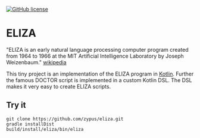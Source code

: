 [![GitHub license](https://img.shields.io/badge/license-Apache%20License%202.0-blue.svg?style=flat)](http://www.apache.org/licenses/LICENSE-2.0)

# ELIZA

"ELIZA is an early natural language processing computer program created from 1964 to 1966 at the MIT Artificial Intelligence Laboratory by Joseph Weizenbaum." [wikipedia](https://en.wikipedia.org/wiki/ELIZA)

This tiny project is an implementation of the ELIZA program in [Kotlin](https://kotlinlang.org/). Further the famous DOCTOR script is implemented in a custom Kotlin DSL. The DSL makes it very easy to create ELIZA scripts.

## Try it

    git clone https://github.com/zypus/eliza.git
    gradle installDist
    build/install/eliza/bin/eliza
